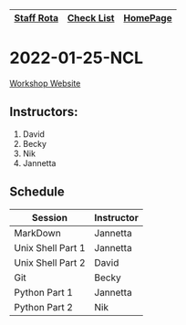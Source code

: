 |[Staff Rota](rota.md)|[Check List](checklist.md)|[HomePage](http://carpentries.ncldata.dev)|
|-|-|-|

# 2022-01-25-NCL

[Workshop Website](https://github.com/NclRSE-Training/2021-10-25-NCL)

## Instructors:

1. David
1. Becky
2. Nik
3. Jannetta

## Schedule
|Session|Instructor|
|-|-|
|MarkDown|Jannetta|
|Unix Shell Part 1|Jannetta|
|Unix Shell Part 2|David|
|Git|Becky|
|Python Part 1|Jannetta|
|Python Part 2|Nik|
